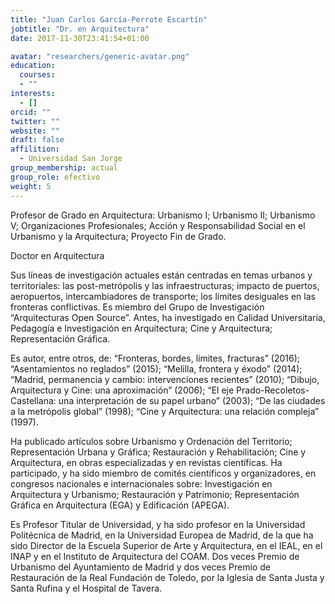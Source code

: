 ```yaml
---
title: "Juan Carlos García-Perrote Escartín"
jobtitle: "Dr. en Arquitectura"
date: 2017-11-30T23:41:54+01:00

avatar: "researchers/generic-avatar.png"
education:
  courses:
  - ""
interests:
  - []
orcid: ""
twitter: ""
website: ""
draft: false
affilition:
  - Universidad San Jorge
group_membership: actual
group_role: efectivo
weight: 5
---
```


Profesor de Grado en Arquitectura: Urbanismo I; Urbanismo II; Urbanismo V; Organizaciones Profesionales; Acción y Responsabilidad Social en el Urbanismo y la Arquitectura; Proyecto Fin de Grado.

Doctor en Arquitectura

Sus líneas de investigación actuales están centradas en temas urbanos y territoriales: las post-metrópolis y las infraestructuras; impacto de puertos, aeropuertos, intercambiadores de transporte; los límites desiguales en las fronteras conflictivas. Es miembro del Grupo de Investigación “Arquitecturas Open Source”. Antes, ha investigado en Calidad Universitaria, Pedagogía e Investigación en Arquitectura; Cine y Arquitectura; Representación Gráfica.

Es autor, entre otros, de: “Fronteras, bordes, límites, fracturas” (2016); “Asentamientos no reglados” (2015); “Melilla, frontera y éxodo” (2014); “Madrid, permanencia y cambio: intervenciones recientes” (2010); “Dibujo, Arquitectura y Cine: una aproximación” (2006); “El eje Prado-Recoletos-Castellana: una interpretación de su papel urbano” (2003); “De las ciudades a la metrópolis global” (1998); “Cine y Arquitectura: una relación compleja” (1997).

Ha publicado artículos sobre Urbanismo y Ordenación del Territorio; Representación Urbana y Gráfica; Restauración y Rehabilitación; Cine y Arquitectura, en obras especializadas y en revistas científicas. Ha participado, y ha sido miembro de comités científicos y organizadores, en congresos nacionales e internacionales sobre: Investigación en Arquitectura y Urbanismo; Restauración y Patrimonio; Representación Gráfica en Arquitectura (EGA) y Edificación (APEGA).

Es Profesor Titular de Universidad, y ha sido profesor en la Universidad Politécnica de Madrid, en la Universidad Europea de Madrid, de la que ha sido Director de la Escuela Superior de Arte y Arquitectura, en el IEAL, en el INAP y en el Instituto de Arquitectura del COAM. Dos veces Premio de Urbanismo del Ayuntamiento de Madrid y dos veces Premio de Restauración de la Real Fundación de Toledo, por la Iglesia de Santa Justa y Santa Rufina y el Hospital de Tavera.

